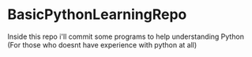 # BasicPythonLearningRepo
Inside this repo i'll commit some programs to help understanding Python (For those who doesnt have experience with python at all)
